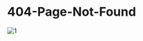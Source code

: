 # 404-Page-Not-Found
![1](https://user-images.githubusercontent.com/54024035/146102093-750ed474-5a83-4825-9ca6-3bf6f0ce2651.png)
